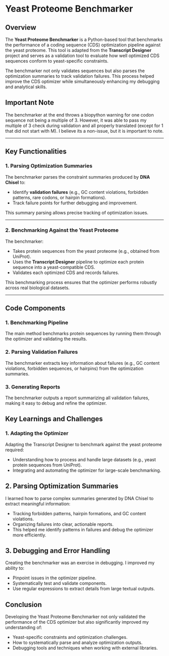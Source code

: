 # Yeast Proteome Benchmarker

## Overview

The **Yeast Proteome Benchmarker** is a Python-based tool that benchmarks the performance of a coding sequence (CDS) optimization pipeline against the yeast proteome. This tool is adapted from the **Transcript Designer** project and serves as a validation tool to evaluate how well optimized CDS sequences conform to yeast-specific constraints.

The benchmarker not only validates sequences but also parses the optimization summaries to track validation failures. This process helped improve the CDS optimizer while simultaneously enhancing my debugging and analytical skills.

## Important Note

The benchmarker at the end throws a biopython warning for one codon sequence not being a multiple of 3. However, it was able to pass my multiple of 3 check during validation and all properly translated (except for 1 that did not start with M). I believe its a non-issue, but
it is important to note.

---

## Key Functionalities

### **1. Parsing Optimization Summaries**
The benchmarker parses the constraint summaries produced by **DNA Chisel** to:
- Identify **validation failures** (e.g., GC content violations, forbidden patterns, rare codons, or hairpin formations).
- Track failure points for further debugging and improvement.

This summary parsing allows precise tracking of optimization issues.

---

### **2. Benchmarking Against the Yeast Proteome**
The benchmarker:
- Takes protein sequences from the yeast proteome (e.g., obtained from UniProt).
- Uses the **Transcript Designer** pipeline to optimize each protein sequence into a yeast-compatible CDS.
- Validates each optimized CDS and records failures.

This benchmarking process ensures that the optimizer performs robustly across real biological datasets.

---

## Code Components

### **1. Benchmarking Pipeline**
The main method benchmarks protein sequences by running them through the optimizer and validating the results.

### **2. Parsing Validation Failures**
The benchmarker extracts key information about failures (e.g., GC content violations, forbidden sequences, or hairpins) from the optimization summaries.

### **3. Generating Reports**
The benchmarker outputs a report summarizing all validation failures, making it easy to debug and refine the optimizer.

## Key Learnings and Challenges
### 1. Adapting the Optimizer
Adapting the Transcript Designer to benchmark against the yeast proteome required:

- Understanding how to process and handle large datasets (e.g., yeast protein sequences from UniProt).
- Integrating and automating the optimizer for large-scale benchmarking.

## 2. Parsing Optimization Summaries
I learned how to parse complex summaries generated by DNA Chisel to extract meaningful information:

- Tracking forbidden patterns, hairpin formations, and GC content violations.
- Organizing failures into clear, actionable reports.
- This helped me identify patterns in failures and debug the optimizer more efficiently.

## 3. Debugging and Error Handling
Creating the benchmarker was an exercise in debugging. I improved my ability to:

- Pinpoint issues in the optimizer pipeline.
- Systematically test and validate components.
- Use regular expressions to extract details from large textual outputs.

## Conclusion
Developing the Yeast Proteome Benchmarker not only validated the performance of the CDS optimizer but also significantly improved my understanding of:

- Yeast-specific constraints and optimization challenges.
- How to systematically parse and analyze optimization outputs.
- Debugging tools and techniques when working with external libraries.
